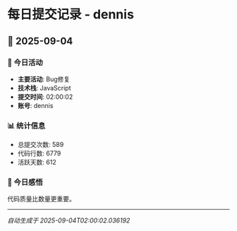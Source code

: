 # 每日提交记录 - dennis

## 📅 2025-09-04

### 🎯 今日活动
- **主要活动**: Bug修复
- **技术栈**: JavaScript
- **提交时间**: 02:00:02
- **账号**: dennis

### 📊 统计信息
- 总提交次数: 589
- 代码行数: 6779
- 活跃天数: 612

### 💭 今日感悟
代码质量比数量更重要。

---
*自动生成于 2025-09-04T02:00:02.036192*

